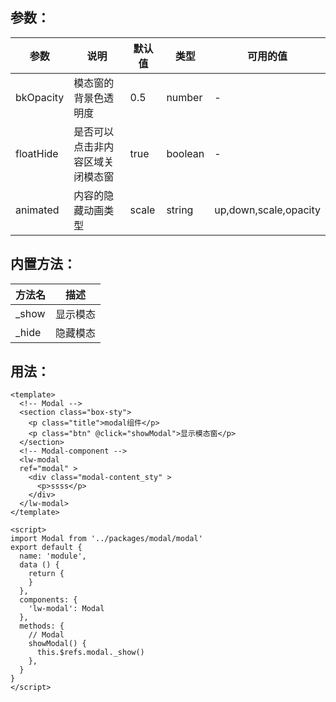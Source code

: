 
  ## 参数：

  
  | 参数 | 说明 | 默认值 | 类型 | 可用的值
-|-|-|-|-
  bkOpacity | 模态窗的背景色透明度 | 0.5 | number | -
  floatHide | 是否可以点击非内容区域关闭模态窗 | true | boolean | -
  animated | 内容的隐藏动画类型 | scale | string | up,down,scale,opacity

  ## 内置方法：

  | 方法名 | 描述 |
  -|-
  | _show | 显示模态 | 
  | _hide | 隐藏模态 | 

  ## 用法：
  ```
  <template>
    <!-- Modal -->
    <section class="box-sty">
      <p class="title">modal组件</p>
      <p class="btn" @click="showModal">显示模态窗</p>
    </section>
    <!-- Modal-component -->
    <lw-modal
    ref="modal" >
      <div class="modal-content_sty" >
        <p>ssss</p>
      </div>
    </lw-modal>
  </template>

  <script>
  import Modal from '../packages/modal/modal'
  export default {
    name: 'module',
    data () {
      return {
      }
    },
    components: {
      'lw-modal': Modal
    },
    methods: {
      // Modal
      showModal() {
        this.$refs.modal._show()
      },
    }
  }
  </script>